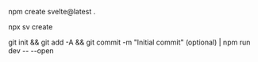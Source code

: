 npm create svelte@latest .

npx sv create

git init && git add -A && git commit -m "Initial commit" (optional)  |
npm run dev -- --open